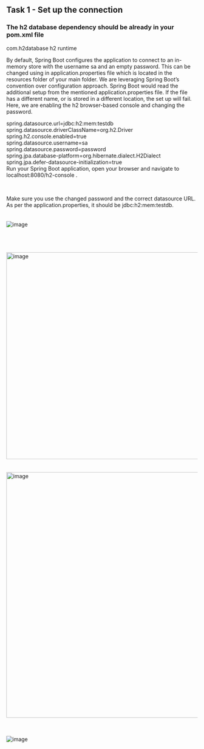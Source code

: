 ## Task 1 - Set up the connection
### The h2 database dependency should be already in your pom.xml file 



<dependency>
	<groupId>com.h2database</groupId>
	<artifactId>h2</artifactId>
	<scope>runtime</scope>
</dependency>

<br>


By default, Spring Boot configures the application to connect to an in-memory store with the username sa and an empty password. This can be changed using in application.properties file which is located in the resources folder of your main folder. We are leveraging Spring Boot’s convention over configuration approach. Spring Boot would read the additional setup from the mentioned application.properties file. If the file has a different name, or is stored in a different location, the set up will fail. Here, we are enabling the h2 browser-based console and changing the password.
<br>

spring.datasource.url=jdbc:h2:mem:testdb <br>
spring.datasource.driverClassName=org.h2.Driver <br>
spring.h2.console.enabled=true <br>
spring.datasource.username=sa <br>
spring.datasource.password=password <br>
spring.jpa.database-platform=org.hibernate.dialect.H2Dialect <br>
spring.jpa.defer-datasource-initialization=true <br>
Run your Spring Boot application, open your browser and navigate to localhost:8080/h2-console . <br>

<br>

Make sure you use the changed password and the correct datasource URL. As per the application.properties, it should be jdbc:h2:mem:testdb.
<br>
<br>
<br>
![image](https://github.com/user-attachments/assets/431a1d19-19c7-4869-87d6-78c325918df8)

<br>
<br>
<br>
<img width="545" alt="image" src="https://github.com/user-attachments/assets/ebf10449-5857-4177-a48f-7b3a68ac241c">
<br>
<br>
<br>
<img width="647" alt="image" src="https://github.com/user-attachments/assets/8628cd32-06ad-4f21-818f-aa3922111ae9">

<br>
<br>
<br>

![image](https://github.com/user-attachments/assets/403e392d-7c9f-433e-9908-b3a010ec7910)

